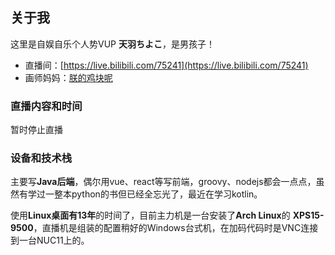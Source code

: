 ## 关于我 

这里是自娱自乐个人势VUP **天羽ちよこ**，是男孩子！

* 直播间：[https://live.bilibili.com/75241](https://live.bilibili.com/75241)
* 画师妈妈：[朕的鸡块呢](https://space.bilibili.com/3345773)

### 直播内容和时间

暂时停止直播


### 设备和技术栈

主要写**Java后端**，偶尔用vue、react等写前端，groovy、nodejs都会一点点，虽然有学过一整本python的书但已经全忘光了，最近在学习kotlin。

使用**Linux桌面有13年**的时间了，目前主力机是一台安装了**Arch Linux**的 **XPS15-9500**，直播机是组装的配置稍好的Windows台式机，在加码代码时是VNC连接到一台NUC11上的。
